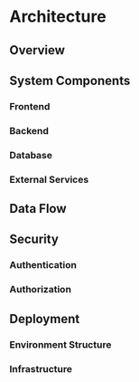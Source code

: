 # Architecture

## Overview

<!-- High-level architecture description -->

## System Components

### Frontend

<!-- Frontend architecture details -->

### Backend

<!-- Backend architecture details -->

### Database

<!-- Database schema and design -->

### External Services

<!-- Third-party integrations -->

## Data Flow

<!-- How data moves through the system -->

## Security

### Authentication

<!-- Auth architecture -->

### Authorization

<!-- Permission system -->

## Deployment

### Environment Structure

<!-- Development, staging, production -->

### Infrastructure

<!-- Hosting, CDN, monitoring -->
